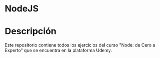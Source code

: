 # NodeJS

# Descripción

Este repositorio contiene todos los ejercicios del curso "Node: de Cero a Experto" que se encuentra en la plataforma Udemy. 